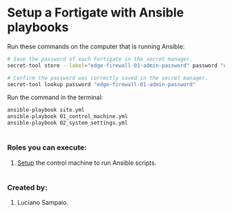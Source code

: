 # Setup a Fortigate with Ansible playbooks

Run these commands on the computer that is running Ansible:

```bash
# Save the password of each Fortigate in the secret manager.
secret-tool store --label="edge-firewall-01-admin-password" password "edge-firewall-01-admin-password"

# Confirm the password was correctly saved in the secret manager.
secret-tool lookup password "edge-firewall-01-admin-password"
```

Run the command in the terminal:
```bash
ansible-playbook site.yml
ansible-playbook 01_control_machine.yml
ansible-playbook 02_system_settings.yml
```

#
### Roles you can execute:
1. [Setup](roles/control_machine/README.md) the control machine to run Ansible scripts.

#
### Created by:

1. Luciano Sampaio.
